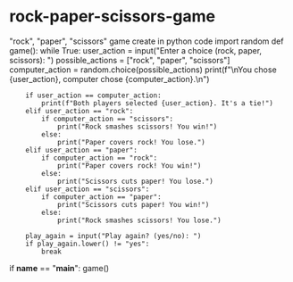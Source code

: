 # rock-paper-scissors-game
"rock", "paper", "scissors" game create in python code
import random
def game():
    while True:
        user_action = input("Enter a choice (rock, paper, scissors): ")
        possible_actions = ["rock", "paper", "scissors"]
        computer_action = random.choice(possible_actions)
        print(f"\nYou chose {user_action}, computer chose {computer_action}.\n")

        if user_action == computer_action:
            print(f"Both players selected {user_action}. It's a tie!")
        elif user_action == "rock":
            if computer_action == "scissors":
                print("Rock smashes scissors! You win!")
            else:
                print("Paper covers rock! You lose.")
        elif user_action == "paper":
            if computer_action == "rock":
                print("Paper covers rock! You win!")
            else:
                print("Scissors cuts paper! You lose.")
        elif user_action == "scissors":
            if computer_action == "paper":
                print("Scissors cuts paper! You win!")
            else:
                print("Rock smashes scissors! You lose.")

        play_again = input("Play again? (yes/no): ")
        if play_again.lower() != "yes":
            break

if __name__ == "__main__":
    game()
